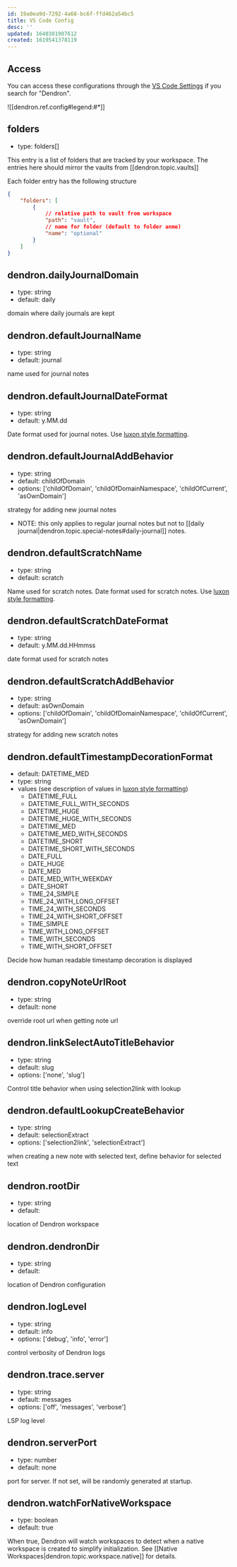 ```yaml
---
id: 19a0ea9d-7292-4a68-bc6f-ffd462a54bc5
title: VS Code Config
desc: ''
updated: 1640381907612
created: 1619541378119
---
```


## Access

You can access these configurations through the [VS Code Settings](https://code.visualstudio.com/docs/getstarted/settings) if you search for "Dendron".

![[dendron.ref.config#legend:#*]]

## folders

- type: folders[]

This entry is a list of folders that are tracked by your workspace.
The entries here should mirror the vaults from [[dendron.topic.vaults]]

Each folder entry has the following structure

```json
{
    "folders": [
        {
            // relative path to vault from workspace
            "path": "vault",
            // name for folder (default to folder anme)
            "name": "optional"
        }
    ]
}
```

## dendron.dailyJournalDomain
- type: string
- default: daily

domain where daily journals are kept

## dendron.defaultJournalName
- type: string
- default: journal

name used for journal notes

## dendron.defaultJournalDateFormat
- type: string
- default: y.MM.dd

Date format used for journal notes. Use [luxon style formatting][luxon-style-formatting].

## dendron.defaultJournalAddBehavior
- type: string
- default: childOfDomain
- options:  ['childOfDomain', 'childOfDomainNamespace', 'childOfCurrent', 'asOwnDomain']

strategy for adding new journal notes
- NOTE: this only applies to regular journal notes but not to  [[daily journal|dendron.topic.special-notes#daily-journal]] notes.

## dendron.defaultScratchName
- type: string
- default: scratch

Name used for scratch notes. Date format used for scratch notes. Use [luxon style formatting][luxon-style-formatting].

## dendron.defaultScratchDateFormat
- type: string
- default: y.MM.dd.HHmmss

date format used for scratch notes

## dendron.defaultScratchAddBehavior
- type: string
- default: asOwnDomain
- options:  ['childOfDomain', 'childOfDomainNamespace', 'childOfCurrent', 'asOwnDomain']

strategy for adding new scratch notes


## dendron.defaultTimestampDecorationFormat 
- default: DATETIME_MED
- type: string
- values (see description of values in [luxon style formatting][luxon-style-formatting]) 
    * DATETIME_FULL
    * DATETIME_FULL_WITH_SECONDS
    * DATETIME_HUGE
    * DATETIME_HUGE_WITH_SECONDS
    * DATETIME_MED
    * DATETIME_MED_WITH_SECONDS
    * DATETIME_SHORT
    * DATETIME_SHORT_WITH_SECONDS
    * DATE_FULL
    * DATE_HUGE
    * DATE_MED
    * DATE_MED_WITH_WEEKDAY
    * DATE_SHORT
    * TIME_24_SIMPLE
    * TIME_24_WITH_LONG_OFFSET
    * TIME_24_WITH_SECONDS
    * TIME_24_WITH_SHORT_OFFSET
    * TIME_SIMPLE
    * TIME_WITH_LONG_OFFSET
    * TIME_WITH_SECONDS
    * TIME_WITH_SHORT_OFFSET

Decide how human readable timestamp decoration is displayed

## dendron.copyNoteUrlRoot
- type: string
- default: none

override root url when getting note url

## dendron.linkSelectAutoTitleBehavior
- type: string
- default: slug
- options:  ['none', 'slug']

Control title behavior when using selection2link with lookup

## dendron.defaultLookupCreateBehavior
- type: string
- default: selectionExtract
- options:  ['selection2link', 'selectionExtract']

when creating a new note with selected text, define behavior for selected text

## dendron.rootDir
- type: string
- default: 

location of Dendron workspace

## dendron.dendronDir
- type: string
- default: 

location of Dendron configuration

## dendron.logLevel
- type: string
- default: info
- options:  ['debug', 'info', 'error']

control verbosity of Dendron logs

## dendron.trace.server
- type: string
- default: messages
- options:  ['off', 'messages', 'verbose']

LSP log level

## dendron.serverPort
- type: number
- default: none

port for server. If not set, will be randomly generated at startup.

[luxon-style-formatting]: https://moment.github.io/luxon/#/formatting

## dendron.watchForNativeWorkspace
- type: boolean
- default: true

When true, Dendron will watch workspaces to detect when a native workspace is
created to simplify initialization. See [[Native Workspaces|dendron.topic.workspace.native]] for details.